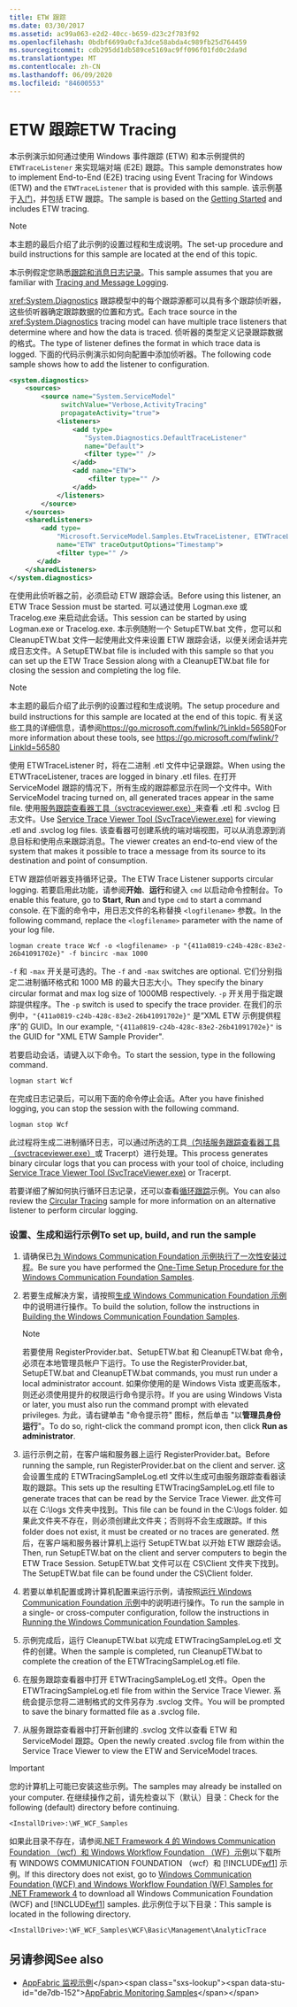 ```yaml
---
title: ETW 跟踪
ms.date: 03/30/2017
ms.assetid: ac99a063-e2d2-40cc-b659-d23c2f783f92
ms.openlocfilehash: 0bdbf6699a0cfa3dce58abda4c989fb25d764459
ms.sourcegitcommit: cdb295dd1db589ce5169ac9ff096f01fd0c2da9d
ms.translationtype: MT
ms.contentlocale: zh-CN
ms.lasthandoff: 06/09/2020
ms.locfileid: "84600553"
---
```

# <a name="etw-tracing"></a><span data-ttu-id="de7db-102">ETW 跟踪</span><span class="sxs-lookup"><span data-stu-id="de7db-102">ETW Tracing</span></span>
<span data-ttu-id="de7db-103">本示例演示如何通过使用 Windows 事件跟踪 (ETW) 和本示例提供的 `ETWTraceListener` 来实现端对端 (E2E) 跟踪。</span><span class="sxs-lookup"><span data-stu-id="de7db-103">This sample demonstrates how to implement End-to-End (E2E) tracing using Event Tracing for Windows (ETW) and the `ETWTraceListener` that is provided with this sample.</span></span> <span data-ttu-id="de7db-104">该示例基于[入门](getting-started-sample.md)，并包括 ETW 跟踪。</span><span class="sxs-lookup"><span data-stu-id="de7db-104">The sample is based on the [Getting Started](getting-started-sample.md) and includes ETW tracing.</span></span>  
  
> [!NOTE]
> <span data-ttu-id="de7db-105">本主题的最后介绍了此示例的设置过程和生成说明。</span><span class="sxs-lookup"><span data-stu-id="de7db-105">The set-up procedure and build instructions for this sample are located at the end of this topic.</span></span>  
  
 <span data-ttu-id="de7db-106">本示例假定您熟悉[跟踪和消息日志记录](tracing-and-message-logging.md)。</span><span class="sxs-lookup"><span data-stu-id="de7db-106">This sample assumes that you are familiar with [Tracing and Message Logging](tracing-and-message-logging.md).</span></span>  
  
 <span data-ttu-id="de7db-107"><xref:System.Diagnostics> 跟踪模型中的每个跟踪源都可以具有多个跟踪侦听器，这些侦听器确定跟踪数据的位置和方式。</span><span class="sxs-lookup"><span data-stu-id="de7db-107">Each trace source in the <xref:System.Diagnostics> tracing model can have multiple trace listeners that determine where and how the data is traced.</span></span> <span data-ttu-id="de7db-108">侦听器的类型定义记录跟踪数据的格式。</span><span class="sxs-lookup"><span data-stu-id="de7db-108">The type of listener defines the format in which trace data is logged.</span></span> <span data-ttu-id="de7db-109">下面的代码示例演示如何向配置中添加侦听器。</span><span class="sxs-lookup"><span data-stu-id="de7db-109">The following code sample shows how to add the listener to configuration.</span></span>  
  
```xml  
<system.diagnostics>  
    <sources>  
        <source name="System.ServiceModel"
             switchValue="Verbose,ActivityTracing"  
             propagateActivity="true">  
            <listeners>  
                <add type=  
                   "System.Diagnostics.DefaultTraceListener"  
                   name="Default">  
                   <filter type="" />  
                </add>  
                <add name="ETW">  
                    <filter type="" />  
                </add>  
            </listeners>  
        </source>  
    </sources>  
    <sharedListeners>  
        <add type=  
            "Microsoft.ServiceModel.Samples.EtwTraceListener, ETWTraceListener"  
            name="ETW" traceOutputOptions="Timestamp">  
            <filter type="" />  
       </add>  
    </sharedListeners>  
</system.diagnostics>  
```  
  
 <span data-ttu-id="de7db-110">在使用此侦听器之前，必须启动 ETW 跟踪会话。</span><span class="sxs-lookup"><span data-stu-id="de7db-110">Before using this listener, an ETW Trace Session must be started.</span></span> <span data-ttu-id="de7db-111">可以通过使用 Logman.exe 或 Tracelog.exe 来启动此会话。</span><span class="sxs-lookup"><span data-stu-id="de7db-111">This session can be started by using Logman.exe or Tracelog.exe.</span></span> <span data-ttu-id="de7db-112">本示例随附一个 SetupETW.bat 文件，您可以和 CleanupETW.bat 文件一起使用此文件来设置 ETW 跟踪会话，以便关闭会话并完成日志文件。</span><span class="sxs-lookup"><span data-stu-id="de7db-112">A SetupETW.bat file is included with this sample so that you can set up the ETW Trace Session along with a CleanupETW.bat file for closing the session and completing the log file.</span></span>  
  
> [!NOTE]
> <span data-ttu-id="de7db-113">本主题的最后介绍了此示例的设置过程和生成说明。</span><span class="sxs-lookup"><span data-stu-id="de7db-113">The setup procedure and build instructions for this sample are located at the end of this topic.</span></span> <span data-ttu-id="de7db-114">有关这些工具的详细信息，请参阅<https://go.microsoft.com/fwlink/?LinkId=56580></span><span class="sxs-lookup"><span data-stu-id="de7db-114">For more information about these tools, see <https://go.microsoft.com/fwlink/?LinkId=56580></span></span>  
  
 <span data-ttu-id="de7db-115">使用 ETWTraceListener 时，将在二进制 .etl 文件中记录跟踪。</span><span class="sxs-lookup"><span data-stu-id="de7db-115">When using the ETWTraceListener, traces are logged in binary .etl files.</span></span> <span data-ttu-id="de7db-116">在打开 ServiceModel 跟踪的情况下，所有生成的跟踪都显示在同一个文件中。</span><span class="sxs-lookup"><span data-stu-id="de7db-116">With ServiceModel tracing turned on, all generated traces appear in the same file.</span></span> <span data-ttu-id="de7db-117">使用[服务跟踪查看器工具（svctraceviewer.exe）](../service-trace-viewer-tool-svctraceviewer-exe.md)来查看 .etl 和 .svclog 日志文件。</span><span class="sxs-lookup"><span data-stu-id="de7db-117">Use [Service Trace Viewer Tool (SvcTraceViewer.exe)](../service-trace-viewer-tool-svctraceviewer-exe.md) for viewing .etl and .svclog log files.</span></span> <span data-ttu-id="de7db-118">该查看器可创建系统的端对端视图，可以从消息源到消息目标和使用点来跟踪消息。</span><span class="sxs-lookup"><span data-stu-id="de7db-118">The viewer creates an end-to-end view of the system that makes it possible to trace a message from its source to its destination and point of consumption.</span></span>  
  
 <span data-ttu-id="de7db-119">ETW 跟踪侦听器支持循环记录。</span><span class="sxs-lookup"><span data-stu-id="de7db-119">The ETW Trace Listener supports circular logging.</span></span> <span data-ttu-id="de7db-120">若要启用此功能，请参阅**开始**、**运行**和键入 `cmd` 以启动命令控制台。</span><span class="sxs-lookup"><span data-stu-id="de7db-120">To enable this feature, go to **Start**, **Run** and type `cmd` to start a command console.</span></span> <span data-ttu-id="de7db-121">在下面的命令中，用日志文件的名称替换 `<logfilename>` 参数。</span><span class="sxs-lookup"><span data-stu-id="de7db-121">In the following command, replace the `<logfilename>` parameter with the name of your log file.</span></span>  
  
```console  
logman create trace Wcf -o <logfilename> -p "{411a0819-c24b-428c-83e2-26b41091702e}" -f bincirc -max 1000  
```  
  
 <span data-ttu-id="de7db-122">`-f` 和 `-max` 开关是可选的。</span><span class="sxs-lookup"><span data-stu-id="de7db-122">The `-f` and `-max` switches are optional.</span></span> <span data-ttu-id="de7db-123">它们分别指定二进制循环格式和 1000 MB 的最大日志大小。</span><span class="sxs-lookup"><span data-stu-id="de7db-123">They specify the binary circular format and max log size of 1000MB respectively.</span></span> <span data-ttu-id="de7db-124">`-p` 开关用于指定跟踪提供程序。</span><span class="sxs-lookup"><span data-stu-id="de7db-124">The `-p` switch is used to specify the trace provider.</span></span> <span data-ttu-id="de7db-125">在我们的示例中，`"{411a0819-c24b-428c-83e2-26b41091702e}"` 是“XML ETW 示例提供程序”的 GUID。</span><span class="sxs-lookup"><span data-stu-id="de7db-125">In our example, `"{411a0819-c24b-428c-83e2-26b41091702e}"` is the GUID for "XML ETW Sample Provider".</span></span>  
  
 <span data-ttu-id="de7db-126">若要启动会话，请键入以下命令。</span><span class="sxs-lookup"><span data-stu-id="de7db-126">To start the session, type in the following command.</span></span>  
  
```console  
logman start Wcf  
```  
  
 <span data-ttu-id="de7db-127">在完成日志记录后，可以用下面的命令停止会话。</span><span class="sxs-lookup"><span data-stu-id="de7db-127">After you have finished logging, you can stop the session with the following command.</span></span>  
  
```console  
logman stop Wcf  
```  
  
 <span data-ttu-id="de7db-128">此过程将生成二进制循环日志，可以通过所选的工具[（包括服务跟踪查看器工具（svctraceviewer.exe）](../service-trace-viewer-tool-svctraceviewer-exe.md)或 Tracerpt）进行处理。</span><span class="sxs-lookup"><span data-stu-id="de7db-128">This process generates binary circular logs that you can process with your tool of choice, including [Service Trace Viewer Tool (SvcTraceViewer.exe)](../service-trace-viewer-tool-svctraceviewer-exe.md) or Tracerpt.</span></span>  
  
 <span data-ttu-id="de7db-129">若要详细了解如何执行循环日志记录，还可以查看[循环跟踪](circular-tracing.md)示例。</span><span class="sxs-lookup"><span data-stu-id="de7db-129">You can also review the [Circular Tracing](circular-tracing.md) sample for more information on an alternative listener to perform circular logging.</span></span>  
  
### <a name="to-set-up-build-and-run-the-sample"></a><span data-ttu-id="de7db-130">设置、生成和运行示例</span><span class="sxs-lookup"><span data-stu-id="de7db-130">To set up, build, and run the sample</span></span>  
  
1. <span data-ttu-id="de7db-131">请确保已[为 Windows Communication Foundation 示例执行了一次性安装过程](one-time-setup-procedure-for-the-wcf-samples.md)。</span><span class="sxs-lookup"><span data-stu-id="de7db-131">Be sure you have performed the [One-Time Setup Procedure for the Windows Communication Foundation Samples](one-time-setup-procedure-for-the-wcf-samples.md).</span></span>  
  
2. <span data-ttu-id="de7db-132">若要生成解决方案，请按照[生成 Windows Communication Foundation 示例](building-the-samples.md)中的说明进行操作。</span><span class="sxs-lookup"><span data-stu-id="de7db-132">To build the solution, follow the instructions in [Building the Windows Communication Foundation Samples](building-the-samples.md).</span></span>  
  
    > [!NOTE]
    > <span data-ttu-id="de7db-133">若要使用 RegisterProvider.bat、SetupETW.bat 和 CleanupETW.bat 命令，必须在本地管理员帐户下运行。</span><span class="sxs-lookup"><span data-stu-id="de7db-133">To use the RegisterProvider.bat, SetupETW.bat and CleanupETW.bat commands, you must run under a local administrator account.</span></span> <span data-ttu-id="de7db-134">如果你使用的是 Windows Vista 或更高版本，则还必须使用提升的权限运行命令提示符。</span><span class="sxs-lookup"><span data-stu-id="de7db-134">If you are using Windows Vista or later, you must also run the command prompt with elevated privileges.</span></span> <span data-ttu-id="de7db-135">为此，请右键单击 "命令提示符" 图标，然后单击 "以**管理员身份运行**"。</span><span class="sxs-lookup"><span data-stu-id="de7db-135">To do so, right-click the command prompt icon, then click **Run as administrator**.</span></span>  
  
3. <span data-ttu-id="de7db-136">运行示例之前，在客户端和服务器上运行 RegisterProvider.bat。</span><span class="sxs-lookup"><span data-stu-id="de7db-136">Before running the sample, run RegisterProvider.bat on the client and server.</span></span> <span data-ttu-id="de7db-137">这会设置生成的 ETWTracingSampleLog.etl 文件以生成可由服务跟踪查看器读取的跟踪。</span><span class="sxs-lookup"><span data-stu-id="de7db-137">This sets up the resulting ETWTracingSampleLog.etl file to generate traces that can be read by the Service Trace Viewer.</span></span> <span data-ttu-id="de7db-138">此文件可以在 C:\logs 文件夹中找到。</span><span class="sxs-lookup"><span data-stu-id="de7db-138">This file can be found in the C:\logs folder.</span></span> <span data-ttu-id="de7db-139">如果此文件夹不存在，则必须创建此文件夹；否则将不会生成跟踪。</span><span class="sxs-lookup"><span data-stu-id="de7db-139">If this folder does not exist, it must be created or no traces are generated.</span></span> <span data-ttu-id="de7db-140">然后，在客户端和服务器计算机上运行 SetupETW.bat 以开始 ETW 跟踪会话。</span><span class="sxs-lookup"><span data-stu-id="de7db-140">Then, run SetupETW.bat on the client and server computers to begin the ETW Trace Session.</span></span> <span data-ttu-id="de7db-141">SetupETW.bat 文件可以在 CS\Client 文件夹下找到。</span><span class="sxs-lookup"><span data-stu-id="de7db-141">The SetupETW.bat file can be found under the CS\Client folder.</span></span>  
  
4. <span data-ttu-id="de7db-142">若要以单机配置或跨计算机配置来运行示例，请按照[运行 Windows Communication Foundation 示例](running-the-samples.md)中的说明进行操作。</span><span class="sxs-lookup"><span data-stu-id="de7db-142">To run the sample in a single- or cross-computer configuration, follow the instructions in [Running the Windows Communication Foundation Samples](running-the-samples.md).</span></span>  
  
5. <span data-ttu-id="de7db-143">示例完成后，运行 CleanupETW.bat 以完成 ETWTracingSampleLog.etl 文件的创建。</span><span class="sxs-lookup"><span data-stu-id="de7db-143">When the sample is completed, run CleanupETW.bat to complete the creation of the ETWTracingSampleLog.etl file.</span></span>  
  
6. <span data-ttu-id="de7db-144">在服务跟踪查看器中打开 ETWTracingSampleLog.etl 文件。</span><span class="sxs-lookup"><span data-stu-id="de7db-144">Open the ETWTracingSampleLog.etl file from within the Service Trace Viewer.</span></span> <span data-ttu-id="de7db-145">系统会提示您将二进制格式的文件另存为 .svclog 文件。</span><span class="sxs-lookup"><span data-stu-id="de7db-145">You will be prompted to save the binary formatted file as a .svclog file.</span></span>  
  
7. <span data-ttu-id="de7db-146">从服务跟踪查看器中打开新创建的 .svclog 文件以查看 ETW 和 ServiceModel 跟踪。</span><span class="sxs-lookup"><span data-stu-id="de7db-146">Open the newly created .svclog file from within the Service Trace Viewer to view the ETW and ServiceModel traces.</span></span>  
  
> [!IMPORTANT]
> <span data-ttu-id="de7db-147">您的计算机上可能已安装这些示例。</span><span class="sxs-lookup"><span data-stu-id="de7db-147">The samples may already be installed on your computer.</span></span> <span data-ttu-id="de7db-148">在继续操作之前，请先检查以下（默认）目录：</span><span class="sxs-lookup"><span data-stu-id="de7db-148">Check for the following (default) directory before continuing.</span></span>  
>
> `<InstallDrive>:\WF_WCF_Samples`  
>
> <span data-ttu-id="de7db-149">如果此目录不存在，请参阅[.NET Framework 4 的 Windows Communication Foundation （wcf）和 Windows Workflow Foundation （WF）示例](https://www.microsoft.com/download/details.aspx?id=21459)以下载所有 WINDOWS COMMUNICATION FOUNDATION （wcf）和 [!INCLUDE[wf1](../../../../includes/wf1-md.md)] 示例。</span><span class="sxs-lookup"><span data-stu-id="de7db-149">If this directory does not exist, go to [Windows Communication Foundation (WCF) and Windows Workflow Foundation (WF) Samples for .NET Framework 4](https://www.microsoft.com/download/details.aspx?id=21459) to download all Windows Communication Foundation (WCF) and [!INCLUDE[wf1](../../../../includes/wf1-md.md)] samples.</span></span> <span data-ttu-id="de7db-150">此示例位于以下目录：</span><span class="sxs-lookup"><span data-stu-id="de7db-150">This sample is located in the following directory.</span></span>  
>
> `<InstallDrive>:\WF_WCF_Samples\WCF\Basic\Management\AnalyticTrace`  
  
## <a name="see-also"></a><span data-ttu-id="de7db-151">另请参阅</span><span class="sxs-lookup"><span data-stu-id="de7db-151">See also</span></span>

- <span data-ttu-id="de7db-152">[AppFabric 监视示例](https://docs.microsoft.com/previous-versions/appfabric/ff383407(v=azure.10))</span><span class="sxs-lookup"><span data-stu-id="de7db-152">[AppFabric Monitoring Samples](https://docs.microsoft.com/previous-versions/appfabric/ff383407(v=azure.10))</span></span>
